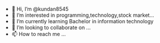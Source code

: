 - 👋 Hi, I’m @kundan8545
- 👀 I’m interested in programming,technology,stock market...
- 🌱 I’m currently learning Bachelor in information technology
- 💞️ I’m looking to collaborate on ...
- 📫 How to reach me ...

<!---
kundan8545/kundan8545 is a ✨ special ✨ repository because its `README.md` (this file) appears on your GitHub profile.
You can click the Preview link to take a look at your changes.
--->
